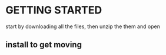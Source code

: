 # GETTING STARTED 
start by downloading all the files, then unzip the them and open 
## install to get moving  